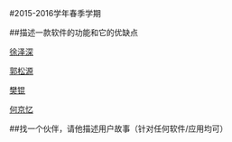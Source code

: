#2015-2016学年春季学期
 
 
##描述一款软件的功能和它的优缺点

 
[徐泽深](https://github.com/futuer2015/study/blob/master/first%20homeword.md) 

[郭松源](https://github.com/Adaguoguo/ada1st/blob/master/%E4%BD%9C%E4%B8%9A.md)
 
[樊锟](https://github.com/Emily1221/Angela/blob/master/software.md)
 
[何京忆](https://github.com/901102/A-brief-introduction-to-Kugou.md/blob/master/README.md)


##找一个伙伴，请他描述用户故事（针对任何软件/应用均可）

